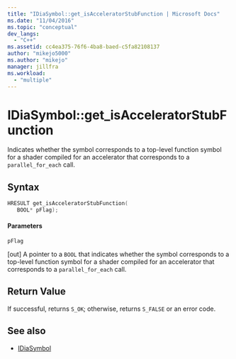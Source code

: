 ```yaml
---
title: "IDiaSymbol::get_isAcceleratorStubFunction | Microsoft Docs"
ms.date: "11/04/2016"
ms.topic: "conceptual"
dev_langs:
  - "C++"
ms.assetid: cc4ea375-76f6-4ba8-baed-c5fa82108137
author: "mikejo5000"
ms.author: "mikejo"
manager: jillfra
ms.workload:
  - "multiple"
---
```

# IDiaSymbol::get_isAcceleratorStubFunction
Indicates whether the symbol corresponds to a top-level function symbol for a shader compiled for an accelerator that corresponds to a `parallel_for_each` call.

## Syntax

```C++
HRESULT get_isAcceleratorStubFunction(
   BOOL* pFlag);
```

#### Parameters
 `pFlag`

[out] A pointer to a `BOOL` that indicates whether the symbol corresponds to a top-level function symbol for a shader compiled for an accelerator that corresponds to a `parallel_for_each` call.

## Return Value
 If successful, returns `S_OK`; otherwise, returns `S_FALSE` or an error code.

## See also
- [IDiaSymbol](../../debugger/debug-interface-access/idiasymbol.md)